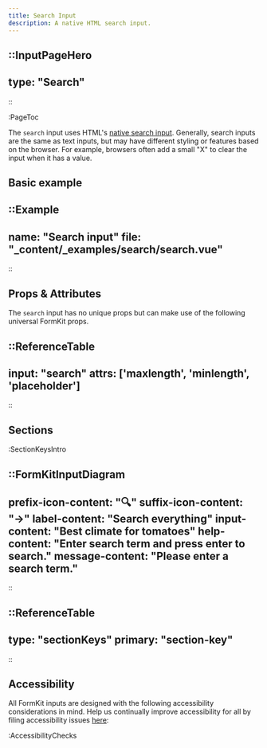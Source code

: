 ```yaml
---
title: Search Input
description: A native HTML search input.
---
```


::InputPageHero
---
type: "Search"
---
::

:PageToc

The `search` input uses HTML's [native search input](https://developer.mozilla.org/en-US/docs/Web/HTML/Element/input/search). Generally, search inputs are the same as text inputs, but may have different styling or features based on the browser. For example, browsers often add a small "X" to clear the input when it has a value.

## Basic example

::Example
---
name: "Search input"
file: "_content/_examples/search/search.vue"
---
::

## Props & Attributes

The `search` input has no unique props but can make use of the following universal
FormKit props.

::ReferenceTable
---
input: "search"
attrs: ['maxlength', 'minlength', 'placeholder']
---
::


## Sections

:SectionKeysIntro

::FormKitInputDiagram
---
prefix-icon-content: "🔍"
suffix-icon-content: "→"
label-content: "Search everything"
input-content: "Best climate for tomatoes"
help-content: "Enter search term and press enter to search."
message-content: "Please enter a search term."
---
::

::ReferenceTable
---
type: "sectionKeys"
primary: "section-key"
---
::

## Accessibility

All FormKit inputs are designed with the following accessibility considerations in mind. Help us continually improve accessibility for all by filing accessibility issues [here](https://github.com/formkit/formkit/issues/new?assignees=&labels=%F0%9F%90%9B+bug-report%2C%E2%9B%91+Needs+triage&projects=&template=bug-report.yml): 

:AccessibilityChecks